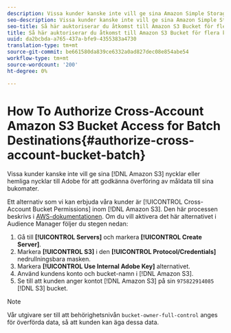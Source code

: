 ```yaml
---
description: Vissa kunder kanske inte vill ge sina Amazon Simple Storage Service (Amazon S3) åtkomst eller hemliga nycklar till Adobe för att godkänna överföring av måldata till sina bukomater.
seo-description: Vissa kunder kanske inte vill ge sina Amazon Simple Storage Service (Amazon S3) åtkomst eller hemliga nycklar till Adobe för att godkänna överföring av måldata till sina bukomater.
seo-title: Så här auktoriserar du åtkomst till Amazon S3 Bucket för flera konton för batchdestinationer
title: Så här auktoriserar du åtkomst till Amazon S3 Bucket för flera konton för batchdestinationer
uuid: da2bcbda-a765-437a-bfe9-4355383a4730
translation-type: tm+mt
source-git-commit: be661580da839ce6332a0ad827dec08e854abe54
workflow-type: tm+mt
source-wordcount: '200'
ht-degree: 0%

---
```



# How To Authorize Cross-Account Amazon S3 Bucket Access for Batch Destinations{#authorize-cross-account-bucket-batch}

Vissa kunder kanske inte vill ge sina [!DNL Amazon S3] nycklar eller hemliga nycklar till Adobe för att godkänna överföring av måldata till sina bukomater.

Ett alternativ som vi kan erbjuda våra kunder är [!UICONTROL Cross-Account Bucket Permissions] inom [!DNL Amazon S3]. Den här processen beskrivs i [AWS-dokumentationen](https://docs.aws.amazon.com/AmazonS3/latest/dev/example-walkthroughs-managing-access-example2.html). Om du vill aktivera det här alternativet i Audience Manager följer du stegen nedan:

1. Gå till **[!UICONTROL Servers]** och markera **[!UICONTROL Create Server]**.
1. Markera **[!UICONTROL S3]** i den **[!UICONTROL Protocol/Credentials]** nedrullningsbara masken.
1. Markera **[!UICONTROL Use Internal Adobe Key]** alternativet.
1. Använd kundens konto och bucket-namn i [!DNL Amazon S3].
1. Se till att kunden anger kontot [!DNL Amazon S3] på sin `975822914085` [!DNL S3] bucket.

>[!NOTE]
>
>Vår utgivare ser till att behörighetsnivån `bucket-owner-full-control` anges för överförda data, så att kunden kan äga dessa data.
